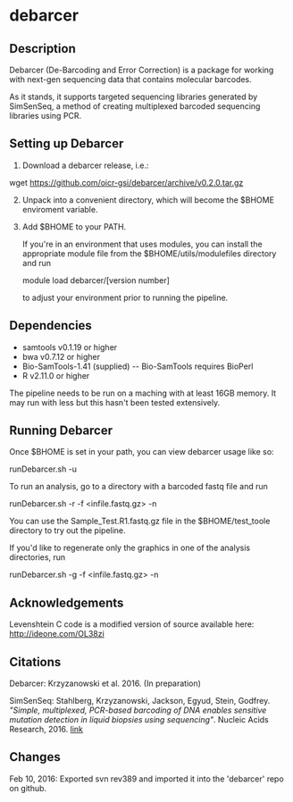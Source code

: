 debarcer
========

Description
-----------

Debarcer (De-Barcoding and Error Correction) is a package for working with next-gen
sequencing data that contains molecular barcodes.

As it stands, it supports targeted sequencing libraries generated by SimSenSeq, a
method of creating multiplexed barcoded sequencing libraries using PCR.


Setting up Debarcer
-------------------

1) Download a debarcer release, i.e.:

  wget https://github.com/oicr-gsi/debarcer/archive/v0.2.0.tar.gz

2) Unpack into a convenient directory, which will become the $BHOME
   enviroment variable.

3) Add $BHOME to your PATH. 

   If you're in an environment that uses
   modules, you can install the appropriate module file from the
   $BHOME/utils/modulefiles directory and run

     module load debarcer/[version number]

   to adjust your environment prior to running the pipeline.


Dependencies
------------

- samtools v0.1.19 or higher
- bwa v0.7.12 or higher
- Bio-SamTools-1.41 (supplied)
-- Bio-SamTools requires BioPerl
- R v2.11.0 or higher

The pipeline needs to be run on a maching with at least 16GB memory.
It may run with less but this hasn't been tested extensively.

Running Debarcer
----------------

Once $BHOME is set in your path, you can view debarcer usage like so:

  runDebarcer.sh -u
  
To run an analysis, go to a directory with a barcoded fastq file
and run

  runDebarcer.sh -r -f <infile.fastq.gz> -n <SampleName>

You can use the Sample_Test.R1.fastq.gz file in the $BHOME/test_toole
directory to try out the pipeline.

If you'd like to regenerate only the graphics in one of the analysis
directories, run

  runDebarcer.sh -g -f <infile.fastq.gz> -n <SampleName>

  
Acknowledgements
----------------

Levenshtein C code is a modified version of source available here: http://ideone.com/OL38zi


Citations
---------

Debarcer: Krzyzanowski et al. 2016. (In preparation)

SimSenSeq: Stahlberg, Krzyzanowski, Jackson, Egyud, Stein, Godfrey. 
*"Simple, multiplexed, PCR-based barcoding of DNA enables sensitive 
mutation detection in liquid biopsies using sequencing"*. 
Nucleic Acids Research, 2016. [link](http://nar.oxfordjournals.org/content/early/2016/04/07/nar.gkw224.abstract)


Changes
-------
Feb 10, 2016: Exported svn rev389 and imported it into the 'debarcer' repo on github.
